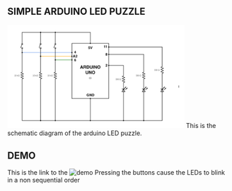 ## SIMPLE ARDUINO LED PUZZLE
<img src="circuit.png" width="400">
This is the schematic diagram of the arduino LED puzzle. 

## DEMO
This is the link to the ![demo](https://youtu.be/eRya_7ppPos)
Pressing the buttons cause the LEDs to blink in a non sequential order

